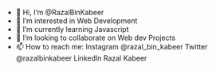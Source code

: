- 👋 Hi, I’m @RazalBinKabeer
- 👀 I’m interested in Web Development
- 🌱 I’m currently learning Javascript
- 💞️ I’m looking to collaborate on Web dev Projects
- 📫 How to reach me: Instagram @razal_bin_kabeer
                       Twitter  @razalbinkabeer
                       LinkedIn Razal Kabeer

<!---
RazalBinKabeer/RazalBinKabeer is a ✨ special ✨ repository because its `README.md` (this file) appears on your GitHub profile.
You can click the Preview link to take a look at your changes.
--->
